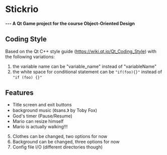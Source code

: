 # Stickrio
#### --- A Qt Game project for the course Object-Oriented Design

Coding Style
---

Based on the Qt C++ style guide (https://wiki.qt.io/Qt_Coding_Style)
with the following variations:

1. the variable name can be "variable_name" instead of "variableName"
2. the white space for conditional statement can be `"if(foo){}"` instead of `"if (foo) {}"`


Features
---
- Title screen and exit buttons
- background music (《sans.》 by Toby Fox)
- God's timer (Pause/Resume)
- Mario can resize himself
- Mario is actually walking!!!
5. Clothes can be changed, two options for now
6. Background can be changed, three options for now
7. Config file I/O (different directories though)